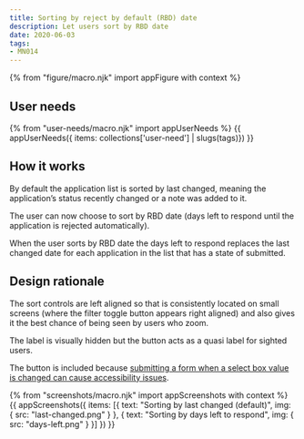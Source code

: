 ```yaml
---
title: Sorting by reject by default (RBD) date
description: Let users sort by RBD date
date: 2020-06-03
tags:
- MN014
---
```


{% from "figure/macro.njk" import appFigure with context %}

## User needs

{% from "user-needs/macro.njk" import appUserNeeds %}
{{ appUserNeeds({ items: collections['user-need'] | slugs(tags)}) }}

## How it works

By default the application list is sorted by last changed, meaning the application’s status recently changed or a note was added to it.

The user can now choose to sort by RBD date (days left to respond until the application is rejected automatically).

When the user sorts by RBD date the days left to respond replaces the last changed date for each application in the list that has a state of submitted.

## Design rationale

The sort controls are left aligned so that is consistently located on small screens (where the filter toggle button appears right aligned) and also gives it the best chance of being seen by users who zoom.

The label is visually hidden but the button acts as a quasi label for sighted users.

The button is included because [submitting a form when a select box value is changed can cause accessibility issues](https://adamsilver.io/articles/select-boxes-shouldnt-submit-on-change/).

{% from "screenshots/macro.njk" import appScreenshots with context %}
{{ appScreenshots({
  items: [{
    text: "Sorting by last changed (default)",
    img: {
      src: "last-changed.png"
    }
  }, {
    text: "Sorting by days left to respond",
    img: {
      src: "days-left.png"
    }
  }]
}) }}
